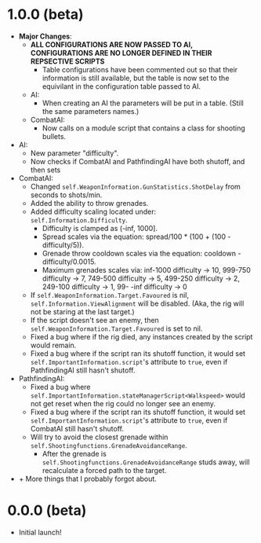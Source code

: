 # 1.0.0 (beta)
- **Major Changes**:
  - **ALL CONFIGURATIONS ARE NOW PASSED TO AI, CONFIGURATIONS ARE NO LONGER DEFINED IN THEIR REPSECTIVE SCRIPTS**
    - Table configurations have been commented out so that their information is still available, but the table is now set to the equivilant in the configuration table passed to AI.
  - AI:
    - When creating an AI the parameters will be put in a table. (Still the same parameters names.)
  - CombatAI:
    - Now calls on a module script that contains a class for shooting bullets.
- AI:
  - New parameter "difficulty".
  - Now checks if CombatAI and PathfindingAI have both shutoff, and then sets 
- CombatAI:
  - Changed `self.WeaponInformation.GunStatistics.ShotDelay` from seconds to shots/min.
  - Added the ability to throw grenades.
  - Added difficulty scaling located under: `self.Information.Difficulty`.
    - Difficulty is clamped as (-inf, 1000].
    - Spread scales via the equation: spread/100 * (100 + (100 - difficulty/5)).
    - Grenade throw cooldown scales via the equation: cooldown - difficulty/0.0015.
    - Maximum grenades scales via: inf-1000 difficulty → 10, 999-750 difficulty → 7, 749-500 difficulty → 5, 499-250 difficulty → 2, 249-100 difficulty → 1, 99- -inf difficulty → 0
  - If `self.WeaponInformation.Target.Favoured` is nil, `self.Information.ViewAlignment` will be disabled. (Aka, the rig will not be staring at the last target.)
  - If the script doesn't see an enemy, then `self.WeaponInformation.Target.Favoured` is set to nil.
  - Fixed a bug where if the rig died, any instances created by the script would remain.
  - Fixed a bug where if the script ran its shutoff function, it would set `self.ImportantInformation.script`'s attribute to `true`, even if PathfindingAI still hasn't shutoff.
- PathfindingAI:
  - Fixed a bug where `self.ImportantInformation.stateManagerScript<Walkspeed>` would not get reset when the rig could no longer see an enemy.
  - Fixed a bug where if the script ran its shutoff function, it would set `self.ImportantInformation.script`'s attribute to `true`, even if CombatAI still hasn't shutoff.
  - Will try to avoid the closest grenade within `self.Shootingfunctions.GrenadeAvoidanceRange`.
    - After the grenade is `self.Shootingfunctions.GrenadeAvoidanceRange` studs away, will recalculate a forced path to the target.
- \+ More things that I probably forgot about.
# 0.0.0 (beta)
- Initial launch!

